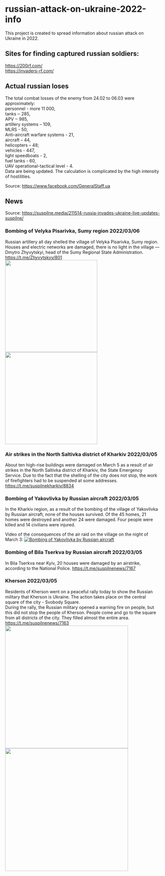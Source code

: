 # russian-attack-on-ukraine-2022-info

This project is created to spread information about russian attack on Ukraine in 2022.

## Sites for finding captured russian soldiers:
https://200rf.com/  
https://invaders-rf.com/

## Actual russian loses
The total combat losses of the enemy from 24.02 to 06.03 were approximately:  
personnel - more 11 000,  
tanks ‒ 285,  
APV  ‒ 985,  
artillery systems – 109,  
MLRS - 50,  
Anti-aircraft warfare systems - 21,  
aircraft – 44,   
helicopters – 48;  
vehicles - 447,  
light speedboats - 2,  
fuel tanks - 60,   
UAV operational-tactical level - 4.  
Data are being updated. The calculation is complicated by the high intensity of hostilities.

Source: https://www.facebook.com/GeneralStaff.ua

## News  
Source: https://suspilne.media/211514-russia-invades-ukraine-live-updates-suspilne/  

### Bombing of Velyka Pisarivka, Sumy region 2022/03/06
Russian artillery all day shelled the village of Velyka Pisarivka, Sumy region. Houses and electric networks are damaged, there is no light in the village — Dmytro Zhyvytskyi, head of the Sumy Regional State Administration.  
https://t.me/Zhyvytskyy/801  
<img src="https://user-images.githubusercontent.com/46224733/156913568-0d72aef3-f34d-4865-997a-93a7851da69e.jpeg" height="300">
<img src="https://user-images.githubusercontent.com/46224733/156913577-68e687a3-4ada-4bd5-951a-e0f3ef826e25.jpeg" height="300">  

### Air strikes in the North Saltivka district of Kharkiv 2022/03/05
About ten high-rise buildings were damaged on March 5 as a result of air strikes in the North Saltivka district of Kharkiv, the State Emergency Service. Due to the fact that the shelling of the city does not stop, the work of firefighters had to be suspended at some addresses.  
https://t.me/suspilnekharkiv/8834  

### Bombing of Yakovlivka by Russian aircraft 2022/03/05
In the Kharkiv region, as a result of the bombing of the village of Yakovlivka by Russian aircraft, none of the houses survived. Of the 45 homes, 21 homes were destroyed and another 24 were damaged. Four people were killed and 14 civilians were injured.

Video of the consequences of the air raid on the village on the night of March 3:
[![Bombing of Yakovlivka by Russian aircraft](http://img.youtube.com/vi/_kfOF9TuchY/0.jpg)](https://www.youtube.com/watch?v=_kfOF9TuchY)  

### Bombing of Bila Tserkva by Russian aircraft 2022/03/05  
In Bila Tserkva near Kyiv, 20 houses were damaged by an airstrike, according to the National Police.
https://t.me/suspilnenews/7167  

### Kherson 2022/03/05
Residents of Kherson went on a peaceful rally today to show the Russian military that Kherson is Ukraine. The action takes place on the central square of the city - Svobody Square.    
During the rally, the Russian military opened a warning fire on people, but this did not stop the people of Kherson. People come and go to the square from all districts of the city. They filled almost the entire area.  
https://t.me/suspilnenews/7163  
<img src="https://user-images.githubusercontent.com/46224733/156897973-c897de33-2520-4f9b-ac2d-a5077d66bf40.jpg" width="400">
<img src="https://user-images.githubusercontent.com/46224733/156897979-9cd08700-08d9-411b-a506-88e989c8bc04.jpg" width="400">

